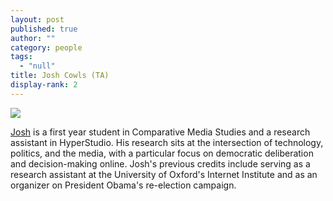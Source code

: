 ```yaml
---
layout: post
published: true
author: ""
category: people
tags: 
  - "null"
title: Josh Cowls (TA)
display-rank: 2
---
```


![]({{site.baseurl}}/assets/dsc_0059-e1443813023533%20(1).jpg)

[Josh](joshcowls.com) is a first year student in Comparative Media Studies and a research assistant in HyperStudio. His research sits at the intersection of technology, politics, and the media, with a particular focus on democratic deliberation and decision-making online. Josh's previous credits include serving as a research assistant at the University of Oxford's Internet Institute and as an organizer on President Obama's re-election campaign. 
